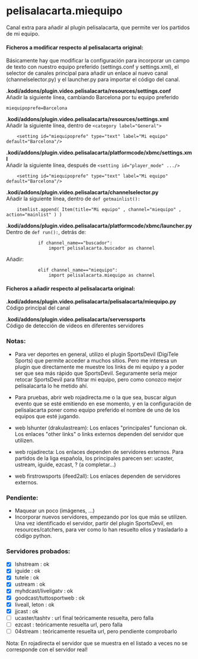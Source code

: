 # pelisalacarta.miequipo
Canal extra para añadir al plugin pelisalacarta, que permite ver los partidos de mi equipo.

#### Ficheros a modificar respecto al pelisalacarta original:

Básicamente hay que modificar la configuración para incorporar un campo de texto con nuestro equipo preferido (settings.conf y settings.xml), el selector de canales principal para añadir un enlace al nuevo canal (channelselector.py) y el launcher.py para importar el código del canal.

**.kodi/addons/plugin.video.pelisalacarta/resources/settings.conf**  
Añadir la siguiente línea, cambiando Barcelona por tu equipo preferido  
```
miequipoprefe=Barcelona
```

**.kodi/addons/plugin.video.pelisalacarta/resources/settings.xml**  
Añadir la siguiente línea, dentro de `<category label="General">`  
```
    <setting id="miequipoprefe" type="text" label="Mi equipo" default="Barcelona"/>
```

**.kodi/addons/plugin.video.pelisalacarta/platformcode/xbmc/settings.xml**  
Añadir la siguiente línea, después de `<setting id="player_mode" .../>`  
```
    <setting id="miequipoprefe" type="text" label="Mi equipo" default="Barcelona"/>
```

**.kodi/addons/plugin.video.pelisalacarta/channelselector.py**  
Añadir la siguiente línea, dentro de `def getmainlist():`  
```
    itemlist.append( Item(title="Mi equipo" , channel="miequipo" , action="mainlist" ) )
```

**.kodi/addons/plugin.video.pelisalacarta/platformcode/xbmc/launcher.py**
Dentro de `def run():`, detrás de:  
```
            if channel_name=="buscador":
                import pelisalacarta.buscador as channel
```
Añadir:  
```
            elif channel_name=="miequipo":
                import pelisalacarta.miequipo as channel
```

#### Ficheros a añadir respecto al pelisalacarta original:

**.kodi/addons/plugin.video.pelisalacarta/pelisalacarta/miequipo.py**  
Código principal del canal

**.kodi/addons/plugin.video.pelisalacarta/serverssports**  
Código de detección de videos en diferentes servidores


### Notas:

- Para ver deportes en general, utilizo el plugin SportsDevil (DigiTele Sports) que permite acceder a muchos sitios. Pero me interesa un plugin que directamente me muestre los links de mi equipo y a poder ser que sea más rápido que SportsDevil. Seguramente sería mejor retocar SportsDevil para filtrar mi equipo, pero como conozco mejor pelisalacarta lo he metido ahí.

- Para pruebas, abrir web rojadirecta.me o la que sea, buscar algun evento que se esté emitiendo en ese momento, y en la configuración de pelisalacarta poner como equipo preferido el nombre de uno de los equipos que esté jugando.

- web lshunter (drakulastream): Los enlaces "principales" funcionan ok. Los enlaces "other links" o links externos dependen del servidor que utilizen.

- web rojadirecta: Los enlaces dependen de servidores externos. Para partidos de la liga española, los principales parecen ser: ucaster, ustream, iguide, ezcast, ? (a completar...)

- web firstrowsports (ifeed2all): Los enlaces dependen de servidores externos.


### Pendiente:

- Maquear un poco (imágenes, ...)
- Incorporar nuevos servidores, empezando por los que más se utilizen. Una vez identificado el servidor, partir del plugin SportsDevil, en resources/catchers, para ver como lo han resuelto ellos y trasladarlo a código python.


### Servidores probados: 

- [x] lshstream : ok
- [x] iguide : ok
- [x] tutele : ok
- [x] ustream : ok
- [x] myhdcast/liveligatv : ok
- [x] goodcast/tuttosportweb : ok
- [x] liveall, leton : ok
- [x] jjcast : ok
- [ ] ucaster/tashtv : url final teóricamente resuelta, pero falla
- [ ] ezcast : teóricamente resuelta url, pero falla
- [ ] 04stream : teóricamente resuelta url, pero pendiente comprobarlo

Nota: En rojadirecta el servidor que se muestra en el listado a veces no se corresponde con el servidor real!
